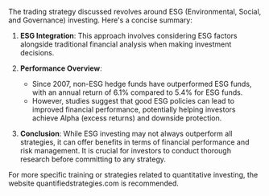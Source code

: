 The trading strategy discussed revolves around ESG (Environmental, Social, and Governance) investing. Here's a concise summary:

1. **ESG Integration**: This approach involves considering ESG factors alongside traditional financial analysis when making investment decisions.

2. **Performance Overview**:
   - Since 2007, non-ESG hedge funds have outperformed ESG funds, with an annual return of 6.1% compared to 5.4% for ESG funds.
   - However, studies suggest that good ESG policies can lead to improved financial performance, potentially helping investors achieve Alpha (excess returns) and downside protection.

3. **Conclusion**: While ESG investing may not always outperform all strategies, it can offer benefits in terms of financial performance and risk management. It is crucial for investors to conduct thorough research before committing to any strategy.

For more specific training or strategies related to quantitative investing, the website quantifiedstrategies.com is recommended.
